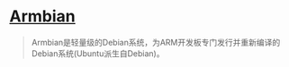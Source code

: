 # [Armbian](https://www.armbian.com/)

> Armbian是轻量级的Debian系统，为ARM开发板专门发行并重新编译的Debian系统(Ubuntu派生自Debian)。
